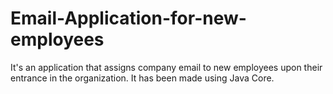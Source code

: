 # Email-Application-for-new-employees
It's an application that assigns company email to new employees upon their entrance in the organization.
It has been made using Java Core.
